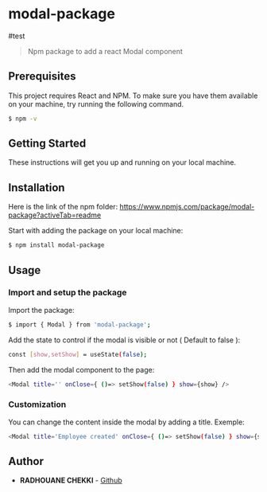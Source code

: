 # modal-package
#test

> Npm package to add a react Modal component

## Prerequisites

This project requires React and NPM.
To make sure you have them available on your machine,
try running the following command.

```sh
$ npm -v
```

## Getting Started

These instructions will get you up and running on your local machine.

## Installation

Here is the link of the npm folder: https://www.npmjs.com/package/modal-package?activeTab=readme

Start with adding the package on your local machine:

```sh
$ npm install modal-package
```

## Usage

### Import and setup the package

Import the package:

```sh
$ import { Modal } from 'modal-package';
```

Add the state to control if the modal is visible or not ( Default to false ):

```sh
const [show,setShow] = useState(false);
```

Then add the modal component to the page:

```sh
<Modal title='' onClose={ ()=> setShow(false) } show={show} />
```

### Customization

You can change the content inside the modal by adding a title.
Exemple:

```sh
<Modal title='Employee created' onClose={ ()=> setShow(false) } show={show} />
```

## Author

- **RADHOUANE CHEKKI** - [Github](https://github.com/rc-fe-rc/)

